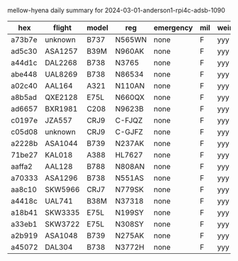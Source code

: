 mellow-hyena daily summary for 2024-03-01-anderson1-rpi4c-adsb-1090

|hex|flight|model|reg|emergency|mil|weirdo|
|--|--|--|--|--|--|--|
|a73b7e|unknown|B737|N565WN|none|F|yyy|
|ad5c30|ASA1257|B39M|N960AK|none|F|yyy|
|a44d1c|DAL2268|B738|N3765|none|F|yyy|
|abe448|UAL8269|B738|N86534|none|F|yyy|
|a02c40|AAL164|A321|N110AN|none|F|yyy|
|a8b5ad|QXE2128|E75L|N660QX|none|F|yyy|
|ad6657|BXR1981|C208|N9623B|none|F|yyy|
|c0197e|JZA557|CRJ9|C-FJQZ|none|F|yyy|
|c05d08|unknown|CRJ9|C-GJFZ|none|F|yyy|
|a2228b|ASA1044|B739|N237AK|none|F|yyy|
|71be27|KAL018|A388|HL7627|none|F|yyy|
|aaffa2|AAL128|B788|N808AN|none|F|yyy|
|a70333|ASA1296|B738|N551AS|none|F|yyy|
|aa8c10|SKW5966|CRJ7|N779SK|none|F|yyy|
|a4418c|UAL741|B38M|N37318|none|F|yyy|
|a18b41|SKW3335|E75L|N199SY|none|F|yyy|
|a33eb1|SKW3722|E75L|N308SY|none|F|yyy|
|a2b919|ASA1048|B739|N275AK|none|F|yyy|
|a45072|DAL304|B738|N3772H|none|F|yyy|
